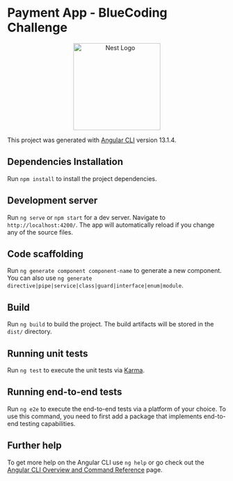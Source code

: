 # Payment App - BlueCoding Challenge

<p align="center">
  <a href="http://nestjs.com/" target="blank"><img src="http://www.jkweddingcards.com/assets/images/logo.svg" width="200" alt="Nest Logo" /></a>
</p>

This project was generated with [Angular CLI](https://github.com/angular/angular-cli) version 13.1.4.

## Dependencies Installation

Run `npm install` to install the project dependencies.
## Development server

Run `ng serve` or `npm start` for a dev server. Navigate to `http://localhost:4200/`. The app will automatically reload if you change any of the source files.

## Code scaffolding

Run `ng generate component component-name` to generate a new component. You can also use `ng generate directive|pipe|service|class|guard|interface|enum|module`.

## Build

Run `ng build` to build the project. The build artifacts will be stored in the `dist/` directory.

## Running unit tests

Run `ng test` to execute the unit tests via [Karma](https://karma-runner.github.io).

## Running end-to-end tests

Run `ng e2e` to execute the end-to-end tests via a platform of your choice. To use this command, you need to first add a package that implements end-to-end testing capabilities.

## Further help

To get more help on the Angular CLI use `ng help` or go check out the [Angular CLI Overview and Command Reference](https://angular.io/cli) page.




